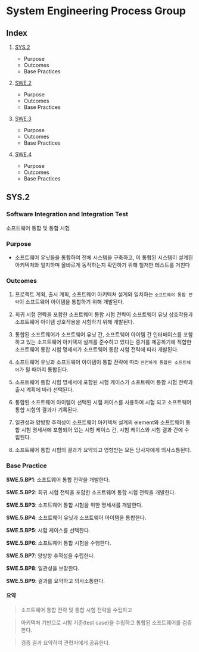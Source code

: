 # System Engineering Process Group

## Index

1.	[SYS.2](#sys2)
	*	Purpose
    *   Outcomes
    *   Base Practices

2.	[SWE.2](#swe2)
	*	Purpose
    *   Outcomes
    *   Base Practices

3.  [SWE.3](#swe3)
    *	Purpose
    *   Outcomes
    *   Base Practices

4.  [SWE.4](#swe4)
    *	Purpose
    *   Outcomes
    *   Base Practices


## SYS.2
### Software Integration and Integration Test
소프트웨어 통합 및 통합 시험

### Purpose
* 소프트웨어 유닛들을 통합하여 전체 시스템을 구축하고, 이 통합된 시스템이 설계된 아키텍처와 일치하며 올바르게 동작하는지 확인하기 위해 철저한 테스트를 거친다 

### Outcomes
1. 프로젝트 계획, 출시 계획, 소프트웨어 아키텍처 설계와 일치하는 `소프트웨어 통합 전략`이 소프트웨어 아이템을 통합하기 위해 개발된다.

2. 회귀 시험 전략을 포함한 소프트웨어 통합 시험 전략이 소프트웨어 유닛 상호작용과 소프트웨어 아이템 상호작용을 시험하기 위해 개발된다.

3. 통합된 소프트웨어가 소프트웨어 유닛 간, 소프트웨어 아이템 간 인터페이스를 포함하고 있는 소프트웨어 아키텍처 설계를 준수하고 있다는 증거를 제공하기에 적합한 소프트웨어 통합 시험 명세서가 소프트웨어 통합 시험 전략에 따라 개발된다. 

4. 소프트웨어 유닛과 소프트웨어 아이템이 통합 전략에 따라 `완전하게 통합된 소프트웨어`가 될 때까지 통합된다. 

5. 소프트웨어 통합 시험 명세서에 포함된 시험 케이스가 소프트웨어 통합 시험 전략과 출시 계획에 따라 선택된다.

6. 통합된 소프트웨어 아이템이 선택된 시험 케이스를 사용하여 시험 되고 소프트웨어 통합 시험의 결과가 기록된다.

7. 일관성과 양방향 추적성이 소프트웨어 아키텍처 설계의 element와 소프트웨어 통합 시험 명세서에 포함되어 있는 시험 케이스 간, 시험 케이스와 시험 결과 간에 수립된다.

8. 소프트웨어 통합 시험의 결과가 요약되고 영향받는 모든 당사자에게 의사소통된다. 

### Base Practice
**SWE.5.BP1**: 소프트웨어 통합 전략을 개발한다.

**SWE.5.BP2**: 회귀 시험 전략을 포함한 소프트웨어 통합 시험 전략을 개발한다.

**SWE.5.BP3**: 소프트웨어 통합 시험을 위한 명세서를 개발한다.

**SWE.5.BP4**: 소프트웨어 유닛과 소프트웨어 아이템을 통합한다.

**SWE.5.BP5**: 시험 케이스를 선택한다.

**SWE.5.BP6**: 소프트웨어 통합 시험을 수행한다.

**SWE.5.BP7**: 양방향 추적성을 수립한다.

**SWE.5.BP8**: 일관성을 보장한다.

**SWE.5.BP9**: 결과를 요약하고 의사소통한다. 

#### 요약
> 소프트웨어 통합 전략 및 통합 시험 전략을 수립하고

> 아키텍처 기반으로 시험 기준(test case)을 수립하고 통합된 소프트웨어를 검증한다.

> 검증 결과 요약하여 관련자에게 공유한다.